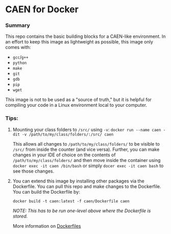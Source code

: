 # CAEN for Docker

### Summary
This repo contains the basic building blocks for a CAEN-like environment. In an effort to keep this image as lightweight as possible, this image only comes with:

* `gcc`/`g++`
* `python`
* `make`
* `git`
* `gdb`
* `pip`
* `wget`

This image is not to be used as a "source of truth," but it is helpful for compiling your code in a Linux environment local to your computer.

### Tips:
1. Mounting your class folders to `/src/` using `-v`:
    `docker run --name caen -dit -v /path/to/my/class/folders/:/src/ caen`

    This allows all changes to `/path/to/my/class/folders/` to be visible
    to `/src/` from inside the counter (and vice versa). Further, you can
    make changes in your IDE of choice on the contents of `/path/to/my/class/folders/`
    and then move inside the container using `docker exec -it caen /bin/bash`
    or simply `docer exec -it caen bash` to see those changes.

2. You can extend this image by installing other packages via the Dockerfile.
   You can pull this repo and make changes to the Dockerfile. You can build
   the Dockerfile by:

   `docker build -t caen:latest -f caen/Dockerfile caen`

   *NOTE: This has to be run one-level above where the Dockerfile is stored.*

   More information on [Dockerfiles](https://docs.docker.com/engine/reference/builder/)
